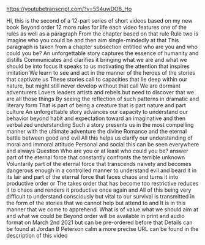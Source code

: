 https://youtubetranscript.com/?v=5S4uwDO8_Ho

 Hi, this is the second of a 12-part series of short videos based on my new book Beyond order 12 more rules for life each video features one of the rules as well as a paragraph From the chapter based on that rule Rule two is imagine who you could be and then aim single-mindedly at that This paragraph is taken from a chapter subsection entitled who are you and who could you be? An unforgettable story captures the essence of humanity and distills Communicates and clarifies it bringing what we are and what we should be into focus It speaks to us motivating the attention that inspires imitation We learn to see and act in the manner of the heroes of the stories that captivate us These stories call to capacities that lie deep within our nature, but might still never develop without that call We are dormant adventurers Lovers leaders artists and rebels but need to discover that we are all those things By seeing the reflection of such patterns in dramatic and literary form That is part of being a creature that is part nature and part culture An unforgettable story advances our capacity to understand our behavior beyond habit and expectation toward an imaginative and then verbalized understanding Such a story presents us in the most compelling manner with the ultimate adventure the divine Romance and the eternal battle between good and evil All this helps us clarify our understanding of moral and immoral attitude Personal and social this can be seen everywhere and always Question Who are you or at least who could you be? answer part of the eternal force that constantly confronts the terrible unknown Voluntarily part of the eternal force that transcends naivety and becomes dangerous enough in a controlled manner to understand evil and beard it in its lair and part of the eternal force that faces chaos and turns it into productive order or The takes order that has become too restrictive reduces it to chaos and renders it productive once again and All of this being very difficult to understand consciously but vital to our survival is transmitted in the form of the stories that we cannot help but attend to and It is in this manner that we come to apprehend. What is of value what we should aim at and what we could be Beyond order will be available in print and audio format on March 2nd 2021 but can be pre-ordered before that Details can be found at Jordan B Peterson calm a more precise URL can be found in the description of this video